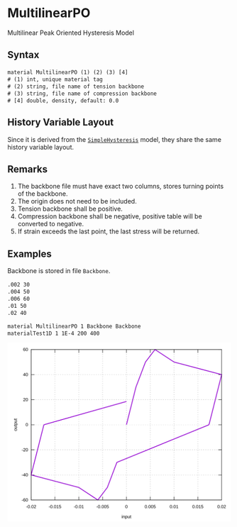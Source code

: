# MultilinearPO

Multilinear Peak Oriented Hysteresis Model

## Syntax

```
material MultilinearPO (1) (2) (3) [4]
# (1) int, unique material tag
# (2) string, file name of tension backbone
# (3) string, file name of compression backbone
# [4] double, density, default: 0.0
```

## History Variable Layout

Since it is derived from the [`SimpleHysteresis`](../Hysteresis/SimpleHysteresis.md) model, they share the same history variable layout.

## Remarks

1. The backbone file must have exact two columns, stores turning points of the backbone.
2. The origin does not need to be included.
3. Tension backbone shall be positive.
4. Compression backbone shall be negative, positive table will be converted to negative.
5. If strain exceeds the last point, the last stress will be returned.

## Examples

Backbone is stored in file `Backbone`.

```
.002 30
.004 50
.006 60
.01 50
.02 40
```

```
material MultilinearPO 1 Backbone Backbone
materialTest1D 1 1E-4 200 400
```

![example one](MultilinearPO.EX1.svg)
